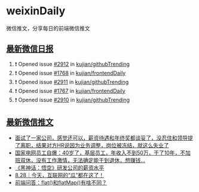 # weixinDaily
微信推文，分享每日的前端微信推文

## [最新微信日报](https://github.com/kujian/weixinDaily/issues)

<!--START_SECTION:activity-->
1. ❗ Opened issue [#2912](https://github.com/kujian/githubTrending/issues/2912) in [kujian/githubTrending](https://github.com/kujian/githubTrending)
2. ❗ Opened issue [#1768](https://github.com/kujian/frontendDaily/issues/1768) in [kujian/frontendDaily](https://github.com/kujian/frontendDaily)
3. ❗ Opened issue [#2911](https://github.com/kujian/githubTrending/issues/2911) in [kujian/githubTrending](https://github.com/kujian/githubTrending)
4. ❗ Opened issue [#1767](https://github.com/kujian/frontendDaily/issues/1767) in [kujian/frontendDaily](https://github.com/kujian/frontendDaily)
5. ❗ Opened issue [#2910](https://github.com/kujian/githubTrending/issues/2910) in [kujian/githubTrending](https://github.com/kujian/githubTrending)
<!--END_SECTION:activity-->


## [最新微信推文](https://weixin.qdkfweb.cn/)

<!-- BLOG-POST-LIST:START -->
- [面试了一家公司，感觉还可以，薪资待遇和年终奖都谈妥了，没忍住和领导提了离职，结果对方HR说因为业务调整，岗位被冻结，就这么失业了](https://weixin.qdkfweb.cn/54220.html)
- [国家电网员工自爆：40岁了，基层员工，年收入不到50万，干了10年，不加班双休，没有工作激情，无法确定能干到退休，想赚钱...](https://weixin.qdkfweb.cn/54221.html)
- [《黑神话：悟空》研发公司的薪资水平](https://weixin.qdkfweb.cn/54247.html)
- [8.28｜今天，互联网的“瓜”都在这了！](https://weixin.qdkfweb.cn/54231.html)
- [前端问答：flat&lpar;&rpar;和flatMap&lpar;&rpar;有啥不同？](https://weixin.qdkfweb.cn/54211.html)
<!-- BLOG-POST-LIST:END -->